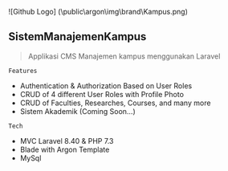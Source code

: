 ![Github Logo] (\public\argon\img\brand\Kampus.png)

## SistemManajemenKampus
>  Applikasi CMS Manajemen kampus menggunakan Laravel

`Features`
* Authentication & Authorization Based on User Roles
* CRUD of 4 different User Roles with Profile Photo
* CRUD of Faculties, Researches, Courses, and many more
* Sistem Akademik (Coming Soon...)

`Tech`
* MVC Laravel 8.40 & PHP 7.3
* Blade with Argon Template
* MySql
